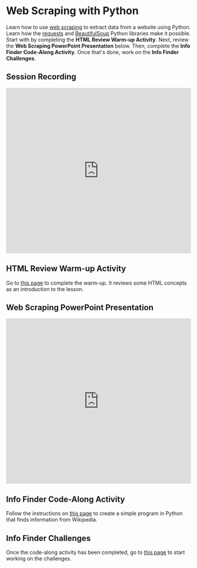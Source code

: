 # Web Scraping with Python
Learn how to use [web scraping](https://en.wikipedia.org/wiki/Web_scraping) to extract data from a website using Python. Learn how the [requests](https://requests.readthedocs.io/en/master/) and [BeautifulSoup](https://www.crummy.com/software/BeautifulSoup/bs4/doc/) Python libraries make it possible. Start with by completing the **HTML Review Warm-up Activity**. Next, review the **Web Scraping PowerPoint Presentation** below. Then, complete the **Info Finder Code-Along Activity**. Once that's done, work on the **Info Finder Challenges**.

## Session Recording
<iframe width="100%" height="450px" src="https://www.youtube.com/embed/mity5fq5k5Q" frameborder="0" allow="accelerometer; autoplay; clipboard-write; encrypted-media; gyroscope; picture-in-picture" allowfullscreen></iframe>

## HTML Review Warm-up Activity
Go to [this page](HtmlReviewWarmup.md) to complete the warm-up. It reviews some HTML concepts as an introduction to the lesson.

## Web Scraping PowerPoint Presentation
<iframe src='https://view.officeapps.live.com/op/embed.aspx?src=https://hylandtechclub.com/py-201/WebScraping/WebScraping.pptx' width='100%' height='450px' frameborder='0'></iframe>

## Info Finder Code-Along Activity
Follow the instructions on [this page](InfoFinderCodeAlong.md) to create a simple program in Python that finds information from Wikipedia.

## Info Finder Challenges
Once the code-along activity has been completed, go to [this page](InfoFinderChallenges.md) to start working on the challenges.
